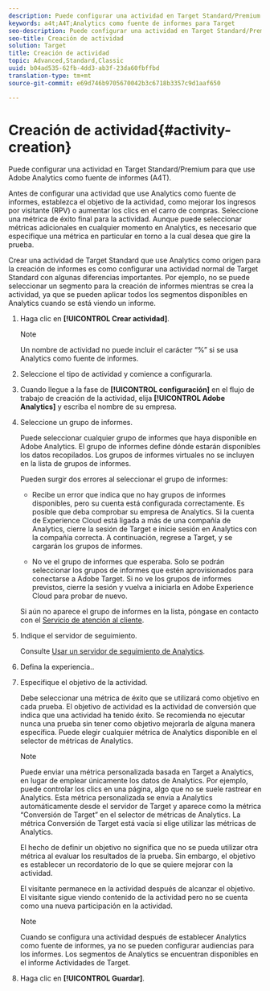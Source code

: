 ```yaml
---
description: Puede configurar una actividad en Target Standard/Premium para que use Adobe Analytics como fuente de informes (A4T).
keywords: a4t;A4T;Analytics como fuente de informes para Target
seo-description: Puede configurar una actividad en Target Standard/Premium para que use Adobe Analytics como fuente de informes (A4T).
seo-title: Creación de actividad
solution: Target
title: Creación de actividad
topic: Advanced,Standard,Classic
uuid: b04ad535-62fb-4dd3-ab3f-23da60fbffbd
translation-type: tm+mt
source-git-commit: e69d746b9705670042b3c6718b3357c9d1aaf650

---
```



# Creación de actividad{#activity-creation}

Puede configurar una actividad en Target Standard/Premium para que use Adobe Analytics como fuente de informes (A4T).

Antes de configurar una actividad que use Analytics como fuente de informes, establezca el objetivo de la actividad, como mejorar los ingresos por visitante (RPV) o aumentar los clics en el carro de compras. Seleccione una métrica de éxito final para la actividad. Aunque puede seleccionar métricas adicionales en cualquier momento en Analytics, es necesario que especifique una métrica en particular en torno a la cual desea que gire la prueba.

Crear una actividad de Target Standard que use Analytics como origen para la creación de informes es como configurar una actividad normal de Target Standard con algunas diferencias importantes. Por ejemplo, no se puede seleccionar un segmento para la creación de informes mientras se crea la actividad, ya que se pueden aplicar todos los segmentos disponibles en Analytics cuando se está viendo un informe.

1. Haga clic en **[!UICONTROL Crear actividad]**.

   >[!NOTE]
   >
   >Un nombre de actividad no puede incluir el carácter “%” si se usa Analytics como fuente de informes.

1. Seleccione el tipo de actividad y comience a configurarla.
1. Cuando llegue a la fase de **[!UICONTROL configuración]** en el flujo de trabajo de creación de la actividad, elija **[!UICONTROL Adobe Analytics]** y escriba el nombre de su empresa.
1. Seleccione un grupo de informes.

   Puede seleccionar cualquier grupo de informes que haya disponible en Adobe Analytics. El grupo de informes define dónde estarán disponibles los datos recopilados. Los grupos de informes virtuales no se incluyen en la lista de grupos de informes.

   Pueden surgir dos errores al seleccionar el grupo de informes:

   * Recibe un error que indica que no hay grupos de informes disponibles, pero su cuenta está configurada correctamente.
   Es posible que deba comprobar su empresa de Analytics. Si la cuenta de Experience Cloud está ligada a más de una compañía de Analytics, cierre la sesión de Target e inicie sesión en Analytics con la compañía correcta. A continuación, regrese a Target, y se cargarán los grupos de informes.

   * No ve el grupo de informes que esperaba.
   Solo se podrán seleccionar los grupos de informes que estén aprovisionados para conectarse a Adobe Target. Si no ve los grupos de informes previstos, cierre la sesión y vuelva a iniciarla en Adobe Experience Cloud para probar de nuevo.

   Si aún no aparece el grupo de informes en la lista, póngase en contacto con el [Servicio de atención al cliente](../../cmp-resources-and-contact-information.md#reference_ACA3391A00EF467B87930A450050077C).
1. Indique el servidor de seguimiento.

   Consulte [Usar un servidor de seguimiento de Analytics](../../c-integrating-target-with-mac/a4t/analytics-tracking-server.md#task_72077BA7E93C4A65A715A18F32228823).

1. Defina la experiencia..
1. Especifique el objetivo de la actividad.

   Debe seleccionar una métrica de éxito que se utilizará como objetivo en cada prueba. El objetivo de actividad es la actividad de conversión que indica que una actividad ha tenido éxito. Se recomienda no ejecutar nunca una prueba sin tener como objetivo mejorarla de alguna manera específica. Puede elegir cualquier métrica de Analytics disponible en el selector de métricas de Analytics.

   >[!NOTE]
   >
   >Puede enviar una métrica personalizada basada en Target a Analytics, en lugar de emplear únicamente los datos de Analytics. Por ejemplo, puede controlar los clics en una página, algo que no se suele rastrear en Analytics. Esta métrica personalizada se envía a Analytics automáticamente desde el servidor de Target y aparece como la métrica “Conversión de Target” en el selector de métricas de Analytics. La métrica Conversión de Target está vacía si elige utilizar las métricas de Analytics.

   El hecho de definir un objetivo no significa que no se pueda utilizar otra métrica al evaluar los resultados de la prueba. Sin embargo, el objetivo es establecer un recordatorio de lo que se quiere mejorar con la actividad.

   El visitante permanece en la actividad después de alcanzar el objetivo. El visitante sigue viendo contenido de la actividad pero no se cuenta como una nueva participación en la actividad.

   >[!NOTE]
   >
   >Cuando se configura una actividad después de establecer Analytics como fuente de informes, ya no se pueden configurar audiencias para los informes. Los segmentos de Analytics se encuentran disponibles en el informe Actividades de Target.

1. Haga clic en **[!UICONTROL Guardar]**.

